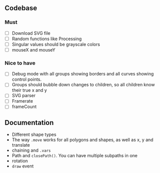 ## Codebase

### Must

- [ ] Download SVG file
- [ ] Random functions like Processing
- [ ] Singular values should be grayscale colors
- [ ] mouseX and mouseY

### Nice to have 

- [ ] Debug mode with all groups showing borders and all curves showing control points.
- [ ] Groups should bubble down changes to children, so all children know their true x and y
- [ ] SVG parser
- [ ] Framerate
- [ ] frameCount

## Documentation

- Different shape types
- The way `.move` works for all polygons and shapes, as well as x, y and translate
- chaining and `.vars`
- Path and `closePath()`. You can have multiple subpaths in one
- rotation
- `draw` event
